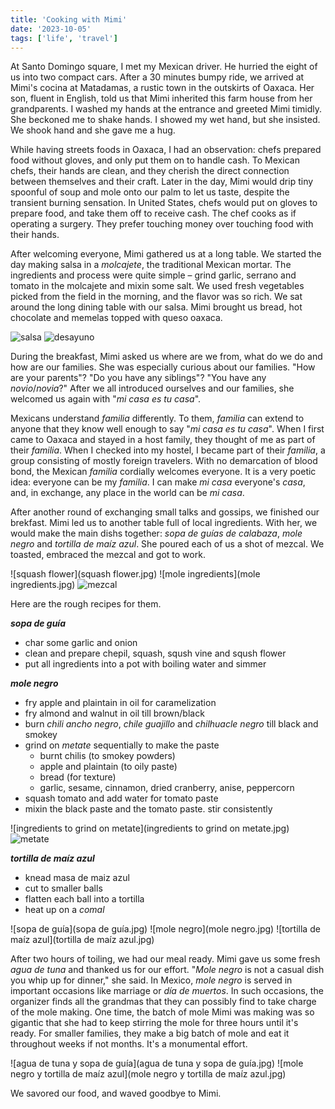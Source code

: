 ```yaml
---
title: 'Cooking with Mimi'
date: '2023-10-05'
tags: ['life', 'travel']
---
```


At Santo Domingo square, I met my Mexican driver. He hurried the eight of us into two compact cars. After a 30 minutes bumpy ride, we arrived at Mimi's cocina at Matadamas, a rustic town in the outskirts of Oaxaca. Her son, fluent in English, told us that Mimi inherited this farm house from her grandparents. I washed my hands at the entrance and greeted Mimi timidly. She beckoned me to shake hands. I showed my wet hand, but she insisted. We shook hand and she gave me a hug.

While having streets foods in Oaxaca, I had an observation: chefs prepared food without gloves, and only put them on to handle cash. To Mexican chefs, their hands are clean, and they cherish the direct connection between themselves and their craft. Later in the day, Mimi would drip tiny spoonful of soup and mole onto our palm to let us taste, despite the transient burning sensation. In United States, chefs would put on gloves to prepare food, and take them off to receive cash. The chef cooks as if operating a surgery. They prefer touching money over touching food with their hands.

After welcoming everyone, Mimi gathered us at a long table. We started the day making salsa in a *molcajete*, the traditional Mexican mortar. The ingredients and process were quite simple – grind garlic, serrano and tomato in the molcajete and mixin some salt. We used fresh vegetables picked from the field in the morning, and the flavor was so rich. We sat around the long dining table with our salsa. Mimi brought us bread, hot chocolate and memelas topped with queso oaxaca.

![salsa](salsa.jpg) ![desayuno](desayuno.jpg)

During the breakfast, Mimi asked us where are we from, what do we do and how are our families. She was especially curious about our families. "How are your parents"? "Do you have any siblings"? "You have any *novio*/*novia*?" After we all introduced ourselves and our families, she welcomed us again with "*mi casa es tu casa*".

Mexicans understand *familia* differently. To them, *familia* can extend to anyone that they know well enough to say "*mi casa es tu casa*". When I first came to Oaxaca and stayed in a host family, they thought of me as part of their *familia*. When I checked into my hostel, I became part of their *familia*, a group consisting of mostly foreign travelers. With no demarcation of blood bond, the Mexican *familia* cordially welcomes everyone. It is a very poetic idea: everyone can be my *familia*. I can make *mi casa* everyone's *casa*, and, in exchange, any place in the world can be *mi casa*.

After another round of exchanging small talks and gossips, we finished our brekfast. Mimi led us to another table full of local ingredients. With her, we would make the main dishs together: *sopa de guías de calabaza*, *mole negro* and *tortilla de maíz azul*. She poured each of us a shot of mezcal. We toasted, embraced the mezcal and got to work.

![squash flower](squash flower.jpg) ![mole ingredients](mole ingredients.jpg) ![mezcal](mezcal.jpg)

Here are the rough recipes for them.

***sopa de guía***

- char some garlic and onion
- clean and prepare chepil, squash, sqush vine and sqush flower
- put all ingredients into a pot with boiling water and simmer

***mole negro***

- fry apple and plaintain in oil for caramelization
- fry almond and walnut in oil till brown/black
- burn *chili ancho negro*, *chile guajillo* and *chilhuacle negro* till black and smokey
- grind on *metate* sequentially to make the paste
	- burnt chilis (to smokey powders)
	- apple and plaintain (to oily paste)
	- bread (for texture)
	- garlic, sesame, cinnamon, dried cranberry, anise, peppercorn
- squash tomato and add water for tomato paste
- mixin the black paste and the tomato paste. stir consistently

![ingredients to grind on metate](ingredients to grind on metate.jpg) ![metate](metate.jpg)

***tortilla de maíz azul***

- knead masa de maiz azul
- cut to smaller balls
- flatten each ball into a tortilla
- heat up on a *comal*

![sopa de guía](sopa de guía.jpg) ![mole negro](mole negro.jpg) ![tortilla de maíz azul](tortilla de maíz azul.jpg)

After two hours of toiling, we had our meal ready. Mimi gave us some fresh *agua de tuna* and thanked us for our effort. "*Mole negro* is not a casual dish you whip up for dinner," she said. In Mexico, *mole negro* is served in important occasions like marriage or *día de muertos*. In such occasions, the organizer finds all the grandmas that they can possibly find to take charge of the mole making. One time, the batch of mole Mimi was making was so gigantic that she had to keep stirring the mole for three hours until it's ready. For smaller families, they make a big batch of mole and eat it throughout weeks if not months. It's a monumental effort.

![agua de tuna y sopa de guía](agua de tuna y sopa de guía.jpg) ![mole negro y tortilla de maíz azul](mole negro y tortilla de maíz azul.jpg)

We savored our food, and waved goodbye to Mimi.
